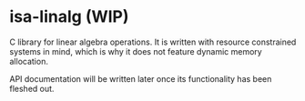 # isa-linalg (WIP)
C library for linear algebra operations. 
It is written with resource constrained systems in mind, which is why it does not feature dynamic memory allocation. 


API documentation will be written later once its functionality has been fleshed out.
